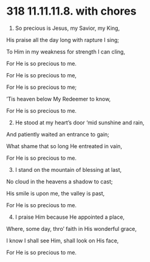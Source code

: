 # 318 11.11.11.8. with chores

1.  So precious is Jesus, my Savior, my King,

His praise all the day long with rapture I sing;

To Him in my weakness for strength I can cling,

For He is so precious to me.

For He is so precious to me,

For He is so precious to me;

’Tis heaven below My Redeemer to know,

For He is so precious to me.

2.  He stood at my heart’s door ‘mid sunshine and rain,

And patiently waited an entrance to gain;

What shame that so long He entreated in vain,

For He is so precious to me.

3.  I stand on the mountain of blessing at last,

No cloud in the heavens a shadow to cast;

His smile is upon me, the valley is past,

For He is so precious to me.

4.  I praise Him because He appointed a place,

Where, some day, thro’ faith in His wonderful grace,

I know I shall see Him, shall look on His face,

For He is so precious to me.

